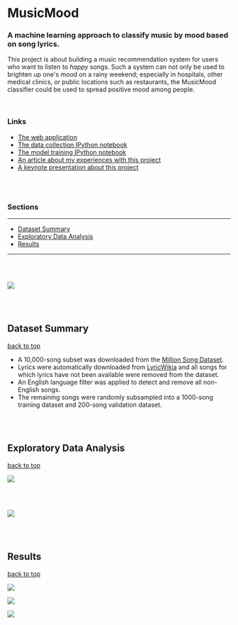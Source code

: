 # MusicMood

### A machine learning approach to classify music by mood based on song lyrics.

This project is about building a music recommendation system for users who want to listen to *happy* songs. Such a system can not only be used to brighten up one's mood on a rainy weekend; especially in hospitals, other medical clinics, or public locations such as restaurants, the MusicMood classifier could be used to spread positive mood among people.

<br>

### Links

- [The web application](http://sebastianraschka.com/Webapps/musicmood.html)
- [The data collection IPython notebook](http://nbviewer.ipython.org/github/rasbt/musicmood/blob/master/code/collect_data/data_collection.ipynb)
- [The model training IPython notebook](http://nbviewer.ipython.org/github/rasbt/musicmood/blob/master/code/classify_lyrics/nb_init_model.ipynb)
- [An article about my experiences with this project](http://sebastianraschka.com/Articles/2014_musicmood.html)
- [A keynote presentation about this project](http://www.slideshare.net/SebastianRaschka/musicmood-20140912)

<br>
<br>

### Sections
<hr>

- [Dataset Summary](#dataset-summary)
- [Exploratory Data Analysis](#exploratory-data-analysis)
- [Results](#results)

<hr>

<br>
<br>

![](./images/flowchart.png)


<br>
<br>



## Dataset Summary
[back to top](#sections)

- A 10,000-song subset was downloaded from the [Million Song Dataset](http://labrosa.ee.columbia.edu/millionsong/pages/getting-dataset).
- Lyrics were automatically downloaded from [LyricWikia](http://lyrics.wikia.com/Lyrics_Wiki) and all songs for which lyrics have not been available were removed from the dataset.
 - An English language filter was applied to detect and remove all non-English songs.
 -  The remaining songs were randomly subsampled into a 1000-song training dataset and 200-song validation dataset.



<br>
<br>

## Exploratory Data Analysis

[back to top](#sections)

![](./images/exploratory_1.png)

<br>
<br>

![](./images/wordclouds.png)


<br>
<br>


## Results
[back to top](#sections)


![](./images/roc_all.png)

![](./images/roc_best.png)

![](./images/perform_table.png)
